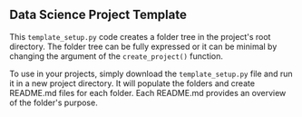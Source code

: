 ## Data Science Project Template
This `template_setup.py` code creates a folder tree in the project's root directory. The folder tree can be fully expressed or it can be minimal by changing the argument of the `create_project()` function.

To use in your projects, simply download the `template_setup.py` file and run it in a new project directory. It will populate the folders and create README.md files for each folder. Each README.md provides an overview of the folder's purpose.